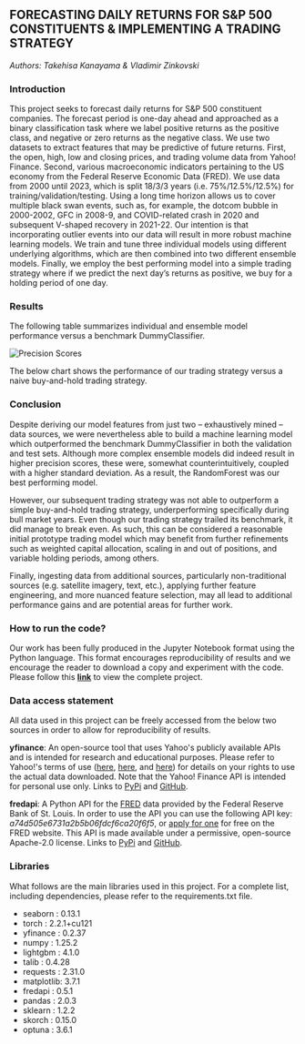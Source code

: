 ## FORECASTING DAILY RETURNS FOR S&P 500 CONSTITUENTS & IMPLEMENTING A TRADING STRATEGY
*Authors: Takehisa Kanayama & Vladimir Zinkovski*

### Introduction

This project seeks to forecast daily returns for S&P 500 constituent companies. The forecast period is one-day ahead and approached as a binary classification task where we label positive returns as the positive class, and negative or zero returns as the negative class. We use two datasets to extract features that may be predictive of future returns. First, the open, high, low and closing prices, and trading volume data from Yahoo! Finance. Second, various macroeconomic indicators pertaining to the US economy from the Federal Reserve Economic Data (FRED). We use data from 2000 until 2023, which is split 18/3/3 years (i.e. 75%/12.5%/12.5%) for training/validation/testing. Using a long time horizon allows us to cover multiple black swan events, such as, for example, the dotcom bubble in 2000-2002, GFC in 2008-9, and COVID-related crash in 2020 and subsequent V-shaped recovery in 2021-22. Our intention is that incorporating outlier events into our data will result in more robust machine learning models. We train and tune three individual models using different underlying algorithms, which are then combined into two different ensemble models. Finally, we employ the best performing model into a simple trading strategy where if we predict the next day’s returns as positive, we buy for a holding period of one day.

### Results

The following table summarizes individual and ensemble model performance versus a benchmark DummyClassifier.

![Precision Scores](https://raw.githubusercontent.com/vzinkovski/umich_siads_capstone/main/precision_scores.png)


The below chart shows the performance of our trading strategy versus a naive buy-and-hold trading strategy.



### Conclusion

Despite deriving our model features from just two – exhaustively mined – data sources, we were nevertheless able to build a machine learning model which outperformed the benchmark DummyClassifier in both the validation and test sets. Although more complex ensemble models did indeed result in higher precision scores, these were, somewhat counterintuitively, coupled with a higher standard deviation. As a result, the RandomForest was our best performing model.

However, our subsequent trading strategy was not able to outperform a simple buy-and-hold trading strategy, underperforming specifically during bull market years. Even though our trading strategy trailed its benchmark, it did manage to break even. As such, this can be considered a reasonable initial prototype trading model which may benefit from further refinements such as weighted capital allocation, scaling in and out of positions, and variable holding periods, among others.

Finally, ingesting data from additional sources, particularly non-traditional sources (e.g. satellite imagery, text, etc.), applying further feature engineering, and more nuanced feature selection, may all lead to additional performance gains and are potential areas for further work.

### How to run the code?

Our work has been fully produced in the Jupyter Notebook format using the Python language. This format encourages reproducibility of results and we encourage the reader to download a copy and experiment with the code. Please follow this **[link](https://nbviewer.org/github/vzinkovski/umich_siads_capstone/blob/main/forecast_sp500_returns.ipynb)** to view the complete project.

### Data access statement

All data used in this project can be freely accessed from the below two sources in order to allow for reproducibility of results.

**yfinance**: An open-source tool that uses Yahoo's publicly available APIs and is intended for research and educational purposes. Please refer to Yahoo!'s terms of use ([here](https://legal.yahoo.com/us/en/yahoo/terms/product-atos/apiforydn/index.html), [here](https://legal.yahoo.com/us/en/yahoo/terms/otos/index.html), and [here](https://policies.yahoo.com/us/en/yahoo/terms/index.htm)) for details on your rights to use the actual data downloaded. Note that the Yahoo! Finance API is intended for personal use only. Links to [PyPi](https://pypi.org/project/yfinance/) and [GitHub](https://github.com/ranaroussi/yfinance).

**fredapi**: A Python API for the [FRED](https://fred.stlouisfed.org/) data provided by the Federal Reserve Bank of St. Louis. In order to use the API you can use the following API key: *a74d505e6731a2b5b06fdcf6ca20f6f5*, or [apply for one](https://fred.stlouisfed.org/docs/api/api_key.html) for free on the FRED website. This API is made available under a permissive, open-source Apache-2.0 license. Links to [PyPi](https://pypi.org/project/fredapi/) and [GitHub](https://github.com/mortada/fredapi).

### Libraries

What follows are the main libraries used in this project. For a complete list, including dependencies, please refer to the requirements.txt file.

- seaborn   : 0.13.1
- torch     : 2.2.1+cu121
- yfinance  : 0.2.37
- numpy     : 1.25.2
- lightgbm  : 4.1.0
- talib     : 0.4.28
- requests  : 2.31.0
- matplotlib: 3.7.1
- fredapi   : 0.5.1
- pandas    : 2.0.3
- sklearn   : 1.2.2
- skorch    : 0.15.0
- optuna    : 3.6.1
